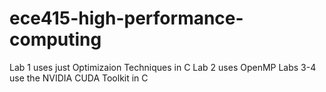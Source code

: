 # ece415-high-performance-computing

Lab 1 uses just Optimizaion Techniques in C
Lab 2 uses OpenMP
Labs 3-4 use the NVIDIA CUDA  Toolkit in C
